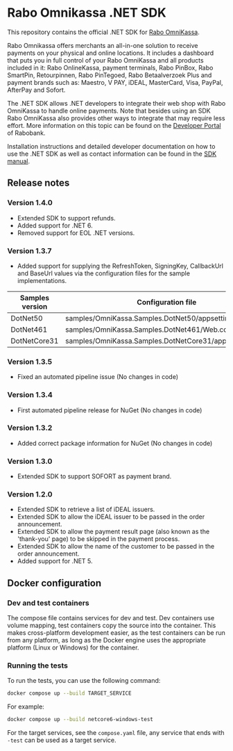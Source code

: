 # Rabo Omnikassa .NET SDK

This repository contains the official .NET SDK for [Rabo OmniKassa](https://www.rabobank.nl/omnikassa).

Rabo Omnikassa offers merchants an all-in-one solution to receive payments on your physical and online locations. It includes a dashboard that puts you in full control of your Rabo OmniKassa and all products included in it: Rabo OnlineKassa, payment terminals, Rabo PinBox, Rabo SmartPin, Retourpinnen, Rabo PinTegoed, Rabo Betaalverzoek Plus and payment brands such as: Maestro, V PAY, iDEAL, MasterCard, Visa, PayPal, AfterPay and Sofort.

The .NET SDK allows .NET developers to integrate their web shop with Rabo OmniKassa to handle online payments. Note that besides using an SDK Rabo OmniKassa also provides other ways to integrate that may require less effort. More information on this topic can be found on the [Developer Portal](https://developer.rabobank.nl/overview/rabo-omnikassa) of Rabobank.

Installation instructions and detailed developer documentation on how to use the .NET SDK as well as contact information can be found in the [SDK manual](https://github.com/rabobank-nederland/omnikassa-sdk-doc/blob/main/README.md).

## Release notes

### Version 1.4.0
* Extended SDK to support refunds.
* Added support for .NET 6.
* Removed support for EOL .NET versions.

### Version 1.3.7
* Added support for supplying the RefreshToken, SigningKey, CallbackUrl and BaseUrl values via the configuration files for the sample implementations.

| Samples version | Configuration file                                      |
|-----------------|---------------------------------------------------------|
| DotNet50        | samples/OmniKassa.Samples.DotNet50/appsettings.json     |
| DotNet461       | samples/OmniKassa.Samples.DotNet461/Web.config          |
| DotNetCore31    | samples/OmniKassa.Samples.DotNetCore31/appsettings.json |

### Version 1.3.5
* Fixed an automated pipeline issue (No changes in code)

### Version 1.3.4
* First automated pipeline release for NuGet (No changes in code)

### Version 1.3.2
* Added correct package information for NuGet (No changes in code)

### Version 1.3.0
* Extended SDK to support SOFORT as payment brand.

### Version 1.2.0
* Extended SDK to retrieve a list of iDEAL issuers.
* Extended SDK to allow the iDEAL issuer to be passed in the order announcement.
* Extended SDK to allow the payment result page (also known as the 'thank-you' page) to be skipped in the payment process.
* Extended SDK to allow the name of the customer to be passed in the order announcement.
* Added support for .NET 5.


## Docker configuration

### Dev and test containers

The compose file contains services for dev and test. Dev containers use volume mapping, test containers copy the source into the container.
This makes cross-platform development easier, as the test containers can be run from any platform, as long as the Docker engine uses the 
appropriate platform (Linux or Windows) for the container.

### Running the tests

To run the tests, you can use the following command:

```bash
docker compose up --build TARGET_SERVICE
```

For example:
```bash
docker compose up --build netcore6-windows-test
```

For the target services, see the `compose.yaml` file, any service that ends with `-test` can be used as a target service.